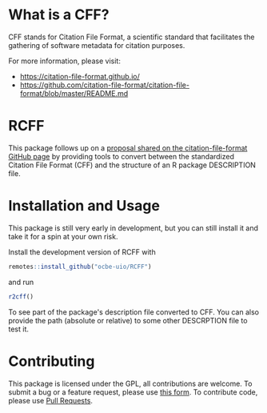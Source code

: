 # What is a CFF?

CFF stands for Citation File Format, a scientific standard that facilitates the gathering of software metadata for citation purposes.

For more information, please visit:

- https://citation-file-format.github.io/
- https://github.com/citation-file-format/citation-file-format/blob/master/README.md

# RCFF

This package follows up on a [proposal shared on the citation-file-format GitHub page](https://github.com/citation-file-format/citation-file-format/issues/110#issue-648726798)
by providing tools to convert between the standardized Citation File Format (CFF) and the structure of an R package DESCRIPTION file.

# Installation and Usage

This package is still very early in development, but you can still install it and take it for a spin at your own risk.

Install the development version of RCFF with

```r
remotes::install_github("ocbe-uio/RCFF")
```

and run

```r
r2cff()
```

To see part of the package's description file converted to CFF. You can also provide the path (absolute or relative) to some other DESCRPTION file to test it.

# Contributing

This package is licensed under the GPL, all contributions are welcome. To submit a bug or a feature request, please use [this form](https://github.com/ocbe-uio/RCFF/issues/new). To contribute code, please use [Pull Requests](https://github.com/ocbe-uio/RCFF/pulls).
